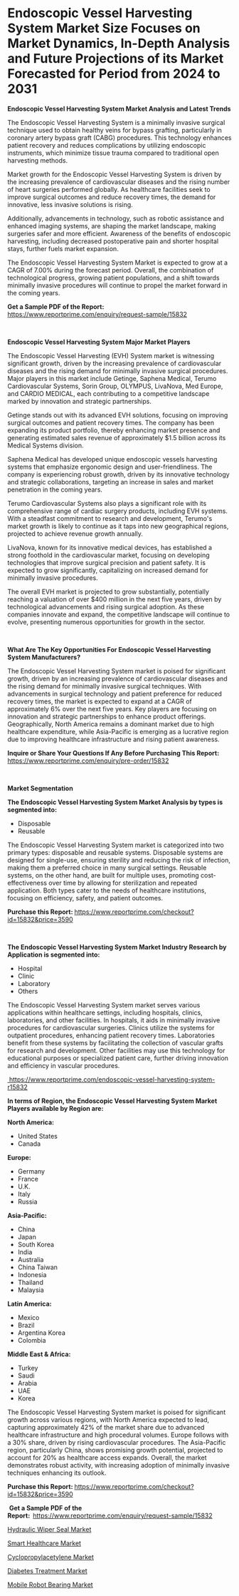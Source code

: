 <p><h1>Endoscopic Vessel Harvesting System Market Size Focuses on Market Dynamics, In-Depth Analysis and Future Projections of its Market Forecasted for Period from 2024 to 2031</h1></p><p><strong>Endoscopic Vessel Harvesting System Market Analysis and Latest Trends</strong></p>
<p><p>The Endoscopic Vessel Harvesting System is a minimally invasive surgical technique used to obtain healthy veins for bypass grafting, particularly in coronary artery bypass graft (CABG) procedures. This technology enhances patient recovery and reduces complications by utilizing endoscopic instruments, which minimize tissue trauma compared to traditional open harvesting methods.</p><p>Market growth for the Endoscopic Vessel Harvesting System is driven by the increasing prevalence of cardiovascular diseases and the rising number of heart surgeries performed globally. As healthcare facilities seek to improve surgical outcomes and reduce recovery times, the demand for innovative, less invasive solutions is rising. </p><p>Additionally, advancements in technology, such as robotic assistance and enhanced imaging systems, are shaping the market landscape, making surgeries safer and more efficient. Awareness of the benefits of endoscopic harvesting, including decreased postoperative pain and shorter hospital stays, further fuels market expansion. </p><p>The Endoscopic Vessel Harvesting System Market is expected to grow at a CAGR of 7.00% during the forecast period. Overall, the combination of technological progress, growing patient populations, and a shift towards minimally invasive procedures will continue to propel the market forward in the coming years.</p></p>
<p><strong>Get a Sample PDF of the Report:&nbsp;</strong> <a href="https://www.reportprime.com/enquiry/request-sample/15832?utm_campaign=3&utm_medium=2&utm_source=Github&utm_content=ia&utm_term=30112024&utm_id=endoscopic-vessel-harvesting-system">https://www.reportprime.com/enquiry/request-sample/15832</a></p>
<p>&nbsp;</p>
<p><strong>Endoscopic Vessel Harvesting System Major Market Players</strong></p>
<p><p>The Endoscopic Vessel Harvesting (EVH) System market is witnessing significant growth, driven by the increasing prevalence of cardiovascular diseases and the rising demand for minimally invasive surgical procedures. Major players in this market include Getinge, Saphena Medical, Terumo Cardiovascular Systems, Sorin Group, OLYMPUS, LivaNova, Med Europe, and CARDIO MEDICAL, each contributing to a competitive landscape marked by innovation and strategic partnerships.</p><p>Getinge stands out with its advanced EVH solutions, focusing on improving surgical outcomes and patient recovery times. The company has been expanding its product portfolio, thereby enhancing market presence and generating estimated sales revenue of approximately $1.5 billion across its Medical Systems division.</p><p>Saphena Medical has developed unique endoscopic vessels harvesting systems that emphasize ergonomic design and user-friendliness. The company is experiencing robust growth, driven by its innovative technology and strategic collaborations, targeting an increase in sales and market penetration in the coming years.</p><p>Terumo Cardiovascular Systems also plays a significant role with its comprehensive range of cardiac surgery products, including EVH systems. With a steadfast commitment to research and development, Terumo's market growth is likely to continue as it taps into new geographical regions, projected to achieve revenue growth annually.</p><p>LivaNova, known for its innovative medical devices, has established a strong foothold in the cardiovascular market, focusing on developing technologies that improve surgical precision and patient safety. It is expected to grow significantly, capitalizing on increased demand for minimally invasive procedures.</p><p>The overall EVH market is projected to grow substantially, potentially reaching a valuation of over $400 million in the next five years, driven by technological advancements and rising surgical adoption. As these companies innovate and expand, the competitive landscape will continue to evolve, presenting numerous opportunities for growth in the sector.</p></p>
<p>&nbsp;</p>
<p><strong>What Are The Key Opportunities For Endoscopic Vessel Harvesting System Manufacturers?</strong></p>
<p><p>The Endoscopic Vessel Harvesting System market is poised for significant growth, driven by an increasing prevalence of cardiovascular diseases and the rising demand for minimally invasive surgical techniques. With advancements in surgical technology and patient preference for reduced recovery times, the market is expected to expand at a CAGR of approximately 6% over the next five years. Key players are focusing on innovation and strategic partnerships to enhance product offerings. Geographically, North America remains a dominant market due to high healthcare expenditure, while Asia-Pacific is emerging as a lucrative region due to improving healthcare infrastructure and rising patient awareness.</p></p>
<p><strong>Inquire or Share Your Questions If Any Before Purchasing This Report:</strong> <a href="https://www.reportprime.com/enquiry/pre-order/15832?utm_campaign=3&utm_medium=2&utm_source=Github&utm_content=ia&utm_term=30112024&utm_id=endoscopic-vessel-harvesting-system">https://www.reportprime.com/enquiry/pre-order/15832</a></p>
<p>&nbsp;</p>
<p><strong>Market Segmentation</strong></p>
<p><strong>The Endoscopic Vessel Harvesting System Market Analysis by types is segmented into:</strong></p>
<p><ul><li>Disposable</li><li>Reusable</li></ul></p>
<p><p>The Endoscopic Vessel Harvesting System market is categorized into two primary types: disposable and reusable systems. Disposable systems are designed for single-use, ensuring sterility and reducing the risk of infection, making them a preferred choice in many surgical settings. Reusable systems, on the other hand, are built for multiple uses, promoting cost-effectiveness over time by allowing for sterilization and repeated application. Both types cater to the needs of healthcare institutions, focusing on efficiency, safety, and patient outcomes.</p></p>
<p><strong>Purchase this Report:&nbsp;</strong><a href="https://www.reportprime.com/checkout?id=15832&price=3590&utm_campaign=3&utm_medium=2&utm_source=Github&utm_content=ia&utm_term=30112024&utm_id=endoscopic-vessel-harvesting-system">https://www.reportprime.com/checkout?id=15832&price=3590</a></p>
<p>&nbsp;</p>
<p><strong>The Endoscopic Vessel Harvesting System Market Industry Research by Application is segmented into:</strong></p>
<p><ul><li>Hospital</li><li>Clinic</li><li>Laboratory</li><li>Others</li></ul></p>
<p><p>The Endoscopic Vessel Harvesting System market serves various applications within healthcare settings, including hospitals, clinics, laboratories, and other facilities. In hospitals, it aids in minimally invasive procedures for cardiovascular surgeries. Clinics utilize the systems for outpatient procedures, enhancing patient recovery times. Laboratories benefit from these systems by facilitating the collection of vascular grafts for research and development. Other facilities may use this technology for educational purposes or specialized patient care, further driving innovation and efficiency in vascular procedures.</p></p>
<p><a href="https://www.reportprime.com/endoscopic-vessel-harvesting-system-r15832?utm_campaign=3&utm_medium=2&utm_source=Github&utm_content=ia&utm_term=30112024&utm_id=endoscopic-vessel-harvesting-system">&nbsp;https://www.reportprime.com/endoscopic-vessel-harvesting-system-r15832</a></p>
<p><strong>In terms of Region, the Endoscopic Vessel Harvesting System Market Players available by Region are:</strong></p>
<p>
    <p> <strong> North America: </strong>
        <ul>
            <li>United States</li>
            <li>Canada</li>
        </ul>
        </p> 
    <p> <strong> Europe: </strong>
        <ul>
            <li>Germany</li>
            <li>France</li>
            <li>U.K.</li>
            <li>Italy</li>
            <li>Russia</li>
        </ul>
        </p> 
    <p> <strong> Asia-Pacific: </strong>
        <ul>
            <li>China</li>
            <li>Japan</li>
            <li>South Korea</li>
            <li>India</li>
            <li>Australia</li>
            <li>China Taiwan</li>
            <li>Indonesia</li>
            <li>Thailand</li>
            <li>Malaysia</li>
        </ul>
        </p> 
    <p> <strong> Latin America: </strong>
        <ul>
            <li>Mexico</li>
            <li>Brazil</li>
            <li>Argentina Korea</li>
            <li>Colombia</li>
        </ul>
        </p> 
    <p> <strong> Middle East & Africa: </strong>
        <ul>
            <li>Turkey</li>
            <li>Saudi</li>
            <li>Arabia</li>
            <li>UAE</li>
            <li>Korea</li>
        </ul>
    </p>
    </p>
<p><p>The Endoscopic Vessel Harvesting System market is poised for significant growth across various regions, with North America expected to lead, capturing approximately 42% of the market share due to advanced healthcare infrastructure and high procedural volumes. Europe follows with a 30% share, driven by rising cardiovascular procedures. The Asia-Pacific region, particularly China, shows promising growth potential, projected to account for 20% as healthcare access expands. Overall, the market demonstrates robust activity, with increasing adoption of minimally invasive techniques enhancing its outlook.</p></p>
<p><strong>Purchase this Report: </strong><a href="https://www.reportprime.com/checkout?id=15832&price=3590&utm_campaign=3&utm_medium=2&utm_source=Github&utm_content=ia&utm_term=30112024&utm_id=endoscopic-vessel-harvesting-system">https://www.reportprime.com/checkout?id=15832&price=3590</a></p>
<p>&nbsp;<strong>Get a Sample PDF of the Report:&nbsp;&nbsp;</strong><a href="https://www.reportprime.com/enquiry/request-sample/15832?utm_campaign=3&utm_medium=2&utm_source=Github&utm_content=ia&utm_term=30112024&utm_id=endoscopic-vessel-harvesting-system">https://www.reportprime.com/enquiry/request-sample/15832</a></p>
<p><strong></strong></p>
<p><p><a href="https://www.linkedin.com/pulse/thorough-competitor-analysis-hydraulic-wiper-seal-market-ge4oe?utm_campaign=3&utm_medium=2&utm_source=Github&utm_content=ia&utm_term=30112024&utm_id=endoscopic-vessel-harvesting-system">Hydraulic Wiper Seal Market</a></p><p><a href="https://github.com/gulaimolin/Market-Research-Report-List-6/blob/main/smart-healthcare-market.md?utm_campaign=3&utm_medium=2&utm_source=Github&utm_content=ia&utm_term=30112024&utm_id=endoscopic-vessel-harvesting-system">Smart Healthcare Market</a></p><p><a href="https://issuu.com/reportprime-2/docs/cyclopropylacetylene-market-size-2030.pptx?utm_campaign=3&utm_medium=2&utm_source=Github&utm_content=ia&utm_term=30112024&utm_id=endoscopic-vessel-harvesting-system">Cyclopropylacetylene Market</a></p><p><a href="https://github.com/mauripalmi/Market-Research-Report-List-5/blob/main/diabetes-treatment-market.md?utm_campaign=3&utm_medium=2&utm_source=Github&utm_content=ia&utm_term=30112024&utm_id=endoscopic-vessel-harvesting-system">Diabetes Treatment Market</a></p><p><a href="https://issuu.com/reportprime-2/docs/mobile-robot-bearing-market-size-2030.pptx?utm_campaign=3&utm_medium=2&utm_source=Github&utm_content=ia&utm_term=30112024&utm_id=endoscopic-vessel-harvesting-system">Mobile Robot Bearing Market</a></p></p>